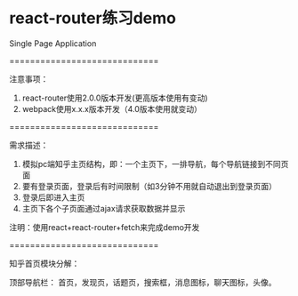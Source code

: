 
react-router练习demo
=============================

Single Page Application

=============================

注意事项：
1. react-router使用2.0.0版本开发(更高版本使用有变动)
2. webpack使用x.x.x版本开发（4.0版本使用就变动）

=============================

需求描述：
1. 模拟pc端知乎主页结构，即：一个主页下，一排导航，每个导航链接到不同页面
2. 要有登录页面，登录后有时间限制（如3分钟不用就自动退出到登录页面）
3. 登录后即进入主页
4. 主页下各个子页面通过ajax请求获取数据并显示

注明：使用react+react-router+fetch来完成demo开发

=============================

知乎首页模块分解：

顶部导航栏：
首页，发现页，话题页，搜索框，消息图标，聊天图标，头像。